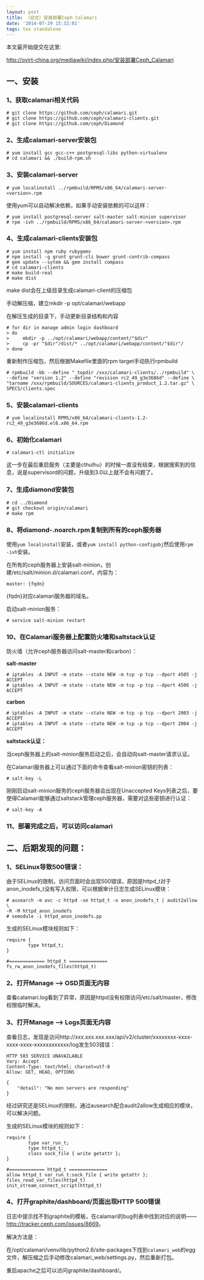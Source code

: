 ```yaml
---
layout: post
title: （旧文）安装部署Ceph Calamari 
date: '2014-07-29 15:32:01'
tags: tex standalone
---
```

本文最开始提交在这里:

<http://ovirt-china.org/mediawiki/index.php/安装部署Ceph_Calamari>

## 一、安装

### 1、获取calamari相关代码
    # git clone https://github.com/ceph/calamari.git
    # git clone https://github.com/ceph/calamari-clients.git
    # git clone https://github.com/ceph/Diamond

### 2、生成calamari-server安装包
    # yum install gcc gcc-c++ postgresql-libs python-virtualenv
    # cd calamari && ./build-rpm.sh

### 3、安装calamari-server
    # yum localinstall ../rpmbuild/RPMS/x86_64/calamari-server-<version>.rpm
使用yum可以自动解决依赖，如果手动安装依赖的可以这样：

    # yum install postgresql-server salt-master salt-minion supervisor
    # rpm -ivh ../rpmbuild/RPMS/x86_64/calamari-server-<version>.rpm

### 4、生成calamari-clients安装包
    # yum install npm ruby rubygems
    # npm install -g grunt grunt-cli bower grunt-contrib-compass
    # gem update --sytem && gem install compass
    # cd calamari-clients
    # make build-real
    # make dist
make dist会在上级目录生成calamari-client的压缩包

手动解压缩，建立mkdir -p opt/calamari/webapp

在解压生成的目录下，手动更新目录结构和内容

    # for dir in manage admin login dashboard
    > do
    >     mkdir -p ../opt/calamari/webapp/content/"$dir"
    >     cp -pr "$dir"/dist/* ../opt/calamari/webapp/content/"$dir"/
    > done
重新制作压缩包，然后根据Makefile里面的rpm target手动执行rpmbuild

    # rpmbuild -bb --define "_topdir /xxx/calamari-clients/../rpmbuild" \
    --define "version 1.2" --define "revision rc2_49_g3e3686d" --define \
    "tarname /xxx/rpmbuild/SOURCES/calamari-clients_product_1.2.tar.gz" \
    SPECS/clients.spec

### 5、安装calamari-clients
    # yum localinstall RPMS/x86_64/calamari-clients-1.2-rc2_49_g3e3686d.el6.x86_64.rpm

### 6、初始化calamari
    # calamari-ctl initialize
这一步在最后重启服务（主要是cthulhu）的时候一直没有结束，根据搜索到的信息，说是supervisord的问题，升级到3.0以上就不会有问题了。

### 7、生成diamond安装包
    # cd ../Diamond
    # git checkout origin/calamari
    # make rpm

### 8、将diamond-<version>.noarch.rpm复制到所有的ceph服务器
使用`yum localinstall`安装，或者`yum install python-configobj`然后使用`rpm -ivh`安装。

在所有的ceph服务器上安装salt-minion，创建/etc/salt/minion.d/calamari.conf，内容为：

    master: {fqdn}
{fqdn}对应calamari服务器的域名。

启动salt-minion服务：

    # service salt-minion restart

### 10、在Calamari服务器上配置防火墙和saltstack认证
防火墙（允许ceph服务器访问salt-master和carbon）：

**salt-master**

    # iptables -A INPUT -m state --state NEW -m tcp -p tcp --dport 4505 -j ACCEPT
    # iptables -A INPUT -m state --state NEW -m tcp -p tcp --dport 4506 -j ACCEPT

**carbon**

    # iptables -A INPUT -m state --state NEW -m tcp -p tcp --dport 2003 -j ACCEPT
    # iptables -A INPUT -m state --state NEW -m tcp -p tcp --dport 2004 -j ACCEPT

**saltstack认证：**

当ceph服务器上的salt-minion服务启动之后，会自动向salt-master请求认证。

在Calamari服务器上可以通过下面的命令查看salt-minion密钥的列表：

    # salt-key -L
刚刚启动salt-minion服务的ceph服务器会出现在Unaccepted Keys列表之后，要使得Calamari能够通过saltstack管理ceph服务器，需要对这些密钥进行认证：

    # salt-key -A


### 11、部署完成之后，可以访问calamari

## 二、后期发现的问题：

### 1、SELinux导致500错误：
由于SELinux的限制，访问页面时会出现500错误，原因是httpd_t对于anon_inodefs_t没有写入权限，可以根据审计日志生成SELinux模块：

    # ausearch -m avc -c httpd -se httpd_t -o anon_inodefs_t | audit2allow \
    -R -M httpd_anon_inodefs
    # semodule -i httpd_anon_inodefs.pp

生成的SELinux模块规则如下：

    require {
            type httpd_t;
    }
    
    #============= httpd_t ==============
    fs_rw_anon_inodefs_files(httpd_t)

### 2、打开Manage --> OSD页面无内容
查看calamari.log看到了异常，原因是httpd没有权限访问/etc/salt/master，修改权限临时解决。

### 3、打开Manage --> Logs页面无内容
查看日志，发现是访问http://xxx.xxx.xxx.xxx/api/v2/cluster/xxxxxxxx-xxxx-xxxx-xxxx-xxxxxxxxxxxx/log发生503错误：

    HTTP 503 SERVICE UNAVAILABLE
    Vary: Accept
    Content-Type: text/html; charset=utf-8
    Allow: GET, HEAD, OPTIONS
    
    {
        "detail": "No mon servers are responding"
    }

经过研究还是SELinux的限制，通过ausearch配合audit2allow生成相应的模块，可以解决问题。

生成的SELinux模块的规则如下：

    require {
            type var_run_t;
            type httpd_t;
            class sock_file { write getattr };
    }
    
    #============= httpd_t ==============
    allow httpd_t var_run_t:sock_file { write getattr };
    files_read_var_files(httpd_t)
    init_stream_connect_script(httpd_t)

### 4、打开graphite/dashboard/页面出现HTTP 500错误
日志中提示找不到graphite的模板，在calamari的bug列表中找到对应的说明——<http://tracker.ceph.com/issues/8669>。

解决方法是：

在/opt/calamari/venv/lib/python2.6/site-packages下找到`calamari_web`的egg文件，解压缩之后手动修改calamari_web/settings.py，然后重新打包。

重启apache之后可以访问graphite/dashboard/。 
